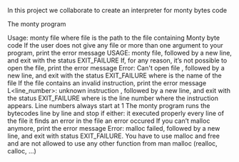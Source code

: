 In this project we collaborate to create an interpreter for monty bytes code

The monty program

Usage: monty file
where file is the path to the file containing Monty byte code
If the user does not give any file or more than one argument to your program,
print the error message USAGE: monty file, followed by a new line, and exit with
the status EXIT_FAILURE
If, for any reason, it’s not possible to open the file, print the error message
Error: Can't open file <file>, followed by a new line, and exit with the status
EXIT_FAILURE
where <file> is the name of the file
If the file contains an invalid instruction, print the error message
L<line_number>: unknown instruction <opcode>, followed by a new line, and exit
with the status EXIT_FAILURE
where is the line number where the instruction appears.
Line numbers always start at 1
The monty program runs the bytecodes line by line and stop if either:
it executed properly every line of the file
it finds an error in the file
an error occured
If you can’t malloc anymore, print the error message Error: malloc failed,
followed by a new line, and exit with status EXIT_FAILURE.
You have to use malloc and free and are not allowed to use any other function
from man malloc (realloc, calloc, …)